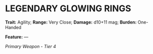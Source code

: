 # LEGENDARY GLOWING RINGS

**Trait:** Agility; **Range:** Very Close; **Damage:** d10+11 mag; **Burden:** One-Handed

**Feature:** —

*Primary Weapon - Tier 4*
